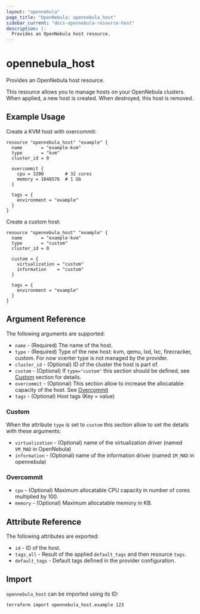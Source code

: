 ```yaml
---
layout: "opennebula"
page_title: "OpenNebula: opennebula_host"
sidebar_current: "docs-opennebula-resource-host"
description: |-
  Provides an OpenNebula host resource.
---
```


# opennebula_host

Provides an OpenNebula host resource.

This resource allows you to manage hosts on your OpenNebula clusters. When applied,
a new host is created. When destroyed, this host is removed.

## Example Usage

Create a KVM host with overcommit:

```hcl
resource "opennebula_host" "example" {
  name       = "example-kvm"
  type       = "kvm"
  cluster_id = 0

  overcommit {
    cpu = 3200        # 32 cores
    memory = 1048576  # 1 Gb
  }

  tags = {
    environment = "example"
  }
}
```

Create a custom host:

```hcl
resource "opennebula_host" "example" {
  name       = "example-kvm"
  type       = "custom"
  cluster_id = 0

  custom = {
    virtualization = "custom"
    information    = "custom"
  }

  tags = {
    environment = "example"
  }
}
```

## Argument Reference

The following arguments are supported:

* `name` - (Required) The name of the host.
* `type` - (Required) Type of the new host: kvm, qemu, lxd, lxc, firecracker, custom. For now vcenter type is not managed by the provider.
* `cluster_id` - (Optional) ID of the cluster the host is part of.
* `custom` - (Optional) If `type="custom"` this section should be defined, see [Custom](#custom) section for details.
* `overcommit` - (Optional) This section allow to increase the allocatable capacity of the host. See [Overcommit](#overcommit)
* `tags` - (Optional) Host tags (Key = value)

### Custom

When the attribute `type` is set to `custom` this section allow to set the details with these arguments:

* `virtualization` - (Optional) name of the virtualization driver (named `VM_MAD` in OpenNebula)
* `information` - (Optional) name of the information driver (named `IM_MAD` in opennebula)

### Overcommit

* `cpu` - (Optional) Maximum allocatable CPU capacity  in number of cores multiplied by 100.
* `memory` - (Optional) Maximum allocatable memory in KB.

## Attribute Reference

The following attributes are exported:

* `id` - ID of the host.
* `tags_all` - Result of the applied `default_tags` and then resource `tags`.
* `default_tags` - Default tags defined in the provider configuration.

## Import

`opennebula_host` can be imported using its ID:

```shell
terraform import opennebula_host.example 123
```
